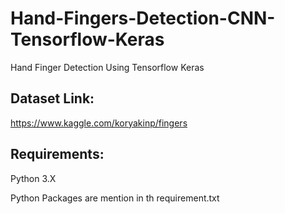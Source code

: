 # Hand-Fingers-Detection-CNN-Tensorflow-Keras
Hand Finger Detection Using Tensorflow Keras

## Dataset Link:

https://www.kaggle.com/koryakinp/fingers

## Requirements:

Python 3.X

Python Packages are mention in th requirement.txt
